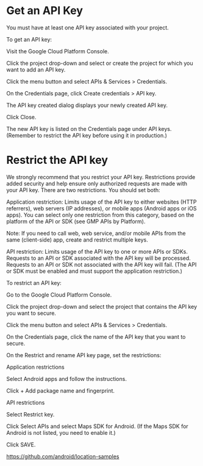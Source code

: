 # Get an API Key


You must have at least one API key associated with your project.

To get an API key:

Visit the Google Cloud Platform Console.

Click the project drop-down and select or create the project for which you want to add an API key.

Click the menu button  and select APIs & Services > Credentials.

On the Credentials page, click Create credentials > API key.

The API key created dialog displays your newly created API key.

Click Close.

The new API key is listed on the Credentials page under API keys.
(Remember to restrict the API key before using it in production.)

# Restrict the API key

We strongly recommend that you restrict your API key. Restrictions provide added security and help ensure only authorized requests are made with your API key. There are two restrictions. You should set both:

Application restriction: Limits usage of the API key to either websites (HTTP referrers), web servers (IP addresses), or mobile apps (Android apps or iOS apps). You can select only one restriction from this category, based on the platform of the API or SDK (see GMP APIs by Platform).

Note: If you need to call web, web service, and/or mobile APIs from the same (client-side) app, create and restrict multiple keys.

API restriction: Limits usage of the API key to one or more APIs or SDKs. Requests to an API or SDK associated with the API key will be processed. Requests to an API or SDK not associated with the API key will fail. (The API or SDK must be enabled and must support the application restriction.)

To restrict an API key:

Go to the Google Cloud Platform Console.

Click the project drop-down and select the project that contains the API key you want to secure.

Click the menu button  and select APIs & Services > Credentials.

On the Credentials page, click the name of the API key that you want to secure.

On the Restrict and rename API key page, set the restrictions:

Application restrictions

Select Android apps and follow the instructions.

Click + Add package name and fingerprint.

API restrictions

Select Restrict key.

Click Select APIs and select Maps SDK for Android.
(If the Maps SDK for Android is not listed, you need to enable it.)

Click SAVE.


https://github.com/android/location-samples
